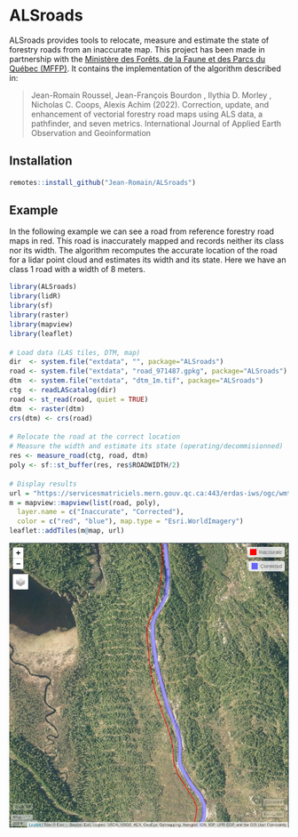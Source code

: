 # ALSroads

ALSroads provides tools to relocate, measure and estimate the state of forestry roads from an inaccurate map. This project has been made in partnership with the [Ministère des Forêts, de la Faune et des Parcs du Québec (MFFP)](https://mffp.gouv.qc.ca/). It contains the implementation of the algorithm described in:

> Jean-Romain Roussel, Jean-François Bourdon , Ilythia D. Morley , Nicholas C. Coops, Alexis Achim (2022). Correction, update, and enhancement of vectorial forestry road maps using ALS data, a pathfinder, and seven metrics. International Journal of Applied Earth Observation and Geoinformation


## Installation

``` r
remotes::install_github("Jean-Romain/ALSroads")
```

## Example

In the following example we can see a road from reference forestry road maps in red. This road is inaccurately mapped and records neither its class nor its width. The algorithm recomputes the accurate location of the road for a lidar point cloud and estimates its width and its state. Here we have an class 1 road with a width of 8 meters.

```r
library(ALSroads)
library(lidR)
library(sf)
library(raster)
library(mapview)
library(leaflet)

# Load data (LAS tiles, DTM, map)
dir  <- system.file("extdata", "", package="ALSroads")
road <- system.file("extdata", "road_971487.gpkg", package="ALSroads")
dtm  <- system.file("extdata", "dtm_1m.tif", package="ALSroads")
ctg  <- readLAScatalog(dir)
road <- st_read(road, quiet = TRUE)
dtm  <- raster(dtm)
crs(dtm) <- crs(road)

# Relocate the road at the correct location
# Measure the width and estimate its state (operating/decommisionned)
res <- measure_road(ctg, road, dtm)
poly <- sf::st_buffer(res, res$ROADWIDTH/2)

# Display results
url = "https://servicesmatriciels.mern.gouv.qc.ca:443/erdas-iws/ogc/wmts/Inventaire_Ecoforestier/Inventaire_Ecoforestier/default/GoogleMapsCompatibleExt2:epsg:3857/{z}/{y}/{x}.jpg"
m = mapview::mapview(list(road, poly),
  layer.name = c("Inaccurate", "Corrected"),
  color = c("red", "blue"), map.type = "Esri.WorldImagery")
leaflet::addTiles(m@map, url)
```

![](inst/extdata/screenshot.png)

